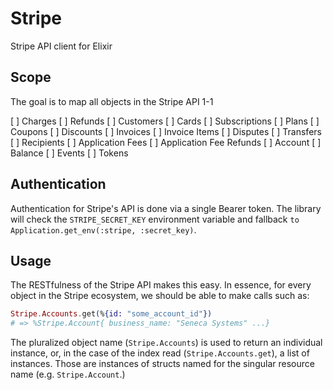 # Stripe

Stripe API client for Elixir

## Scope

The goal is to map all objects in the Stripe API 1-1

[ ] Charges
[ ] Refunds
[ ] Customers
[ ] Cards
[ ] Subscriptions
[ ] Plans
[ ] Coupons
[ ] Discounts
[ ] Invoices
[ ] Invoice Items
[ ] Disputes
[ ] Transfers
[ ] Recipients
[ ] Application Fees
[ ] Application Fee Refunds
[ ] Account
[ ] Balance
[ ] Events
[ ] Tokens

## Authentication

Authentication for Stripe's API is done via a single Bearer token. The library will check the `STRIPE_SECRET_KEY` environment variable and fallback `to Application.get_env(:stripe, :secret_key)`.

## Usage

The RESTfulness of the Stripe API makes this easy. In essence, for every object
in the Stripe ecosystem, we should be able to make calls such as:

```Elixir
Stripe.Accounts.get(%{id: "some_account_id"})
# => %Stripe.Account{ business_name: "Seneca Systems" ...}
```

The pluralized object name (`Stripe.Accounts`) is used to return an individual instance,
or, in the case of the index read (`Stripe.Accounts.get`), a list of instances.
Those are instances of structs named for the singular resource name (e.g. `Stripe.Account`.)
